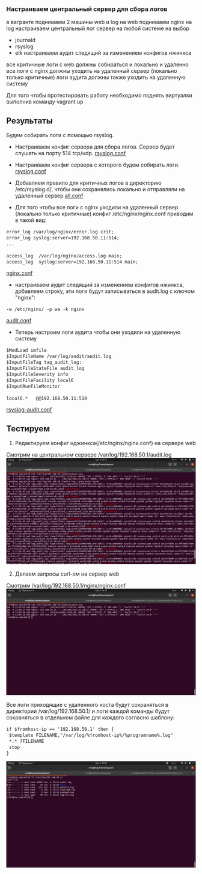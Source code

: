 ### Настраиваем центральный сервер для сбора логов

в вагранте поднимаем 2 машины web и log
на web поднимаем nginx
на log настраиваем центральный лог сервер на любой системе на выбор
- journald
- rsyslog
- elk
настраиваем аудит следящий за изменением конфигов нжинкса

все критичные логи с web должны собираться и локально и удаленно
все логи с nginx должны уходить на удаленный сервер (локально только критичные)
логи аудита должны также уходить на удаленную систему

Для того чтобы протестировать работу необходимо поднять виртуалки выполнив команду vagrant up

## Результаты

Будем собирать логи с помощью rsyslog.

- Настраиваем конфиг сервера для сбора логов. Сервер будет слушать на порту 514 tcp/udp.
[rsyslog.conf](provisioning/rsyslog-log.conf)

- Настраиваем конфиг сервера с которого будем собирать логи.
[rsyslog.conf](provisioning/rsyslog-web.conf)

- Добавляем правило для критичных логов в директорию /etc/rsyslog.d/, чтобы они сохранялись локально и отправляли на удаленный сервер
[all.conf](provisioning/all.conf)

- Для того чтобы все логи с nginx уходили на удаленный сервер (локально только критичные) конфиг /etc/nginx/nginx.conf приводим в такой вид:

```
error_log /var/log/nginx/error.log crit;
error_log syslog:server=192.168.50.11:514;
...

access_log  /var/log/nginx/access.log main;
access_log  syslog:server=192.168.50.11:514 main;
```
[nginx.conf](provisioning/nginx.conf)

- настраиваем аудит следящий за изменением конфигов нжинкса, добавляем строку,
эти логи будут записываться в audit.log с ключом "nginx":
```
-w /etc/nginx/ -p wa -k nginx
```

[audit.conf](provisioning/audit.conf)

- Теперь настроим логи аудита чтобы они уходили на удаленную систему
```
$ModLoad imfile
$InputFileName /var/log/audit/audit.log
$InputFileTag tag_audit_log:
$InputFileStateFile audit_log
$InputFileSeverity info
$InputFileFacility local6
$InputRunFileMonitor

local6.*   @@192.168.50.11:514
```
[rsyslog-audit.conf](provisioning/rsyslog-audit.conf)

## Тестируем

1) Редактируем конфиг нджинкса(/etc/nginx/nginx.conf) на сервере web

Смотрим на центральном сервере /var/log/192.168.50.1/audit.log
![](pics/1.png)

2) Делаем запросы curl-ом на сервер web

Смотрим /var/log/192.168.50.1/nginx/nginx.conf
![](pics/2.png)

Все логи приходящие с удаленного хоста будут сохраняться в директории /var/log/192.168.50.1/  и логи каждой команды будут сохраняться в отдельном файле для каждого согласно шаблону:
```
if $fromhost-ip == '192.168.50.1' then {
 $template FILENAME,"/var/log/%fromhost-ip%/%programname%.log"
 *.* ?FILENAME
 stop
}
```

![](pics/3.png)